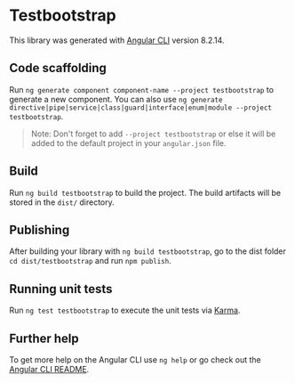 # Testbootstrap

This library was generated with [Angular CLI](https://github.com/angular/angular-cli) version 8.2.14.

## Code scaffolding

Run `ng generate component component-name --project testbootstrap` to generate a new component. You can also use `ng generate directive|pipe|service|class|guard|interface|enum|module --project testbootstrap`.
> Note: Don't forget to add `--project testbootstrap` or else it will be added to the default project in your `angular.json` file. 

## Build

Run `ng build testbootstrap` to build the project. The build artifacts will be stored in the `dist/` directory.

## Publishing

After building your library with `ng build testbootstrap`, go to the dist folder `cd dist/testbootstrap` and run `npm publish`.

## Running unit tests

Run `ng test testbootstrap` to execute the unit tests via [Karma](https://karma-runner.github.io).

## Further help

To get more help on the Angular CLI use `ng help` or go check out the [Angular CLI README](https://github.com/angular/angular-cli/blob/master/README.md).
